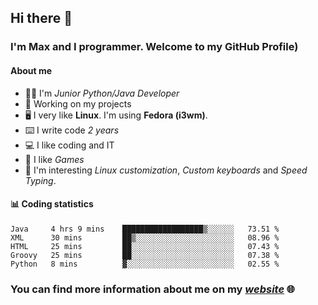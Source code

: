 ## Hi there 👋
### I'm Max and I programmer. Welcome to my GitHub Profile)

#### **About me**
- 👨‍💻 I'm _Junior Python/Java Developer_
- 📁 Working on my projects
- 🖥️ I very like **Linux**. I'm using **Fedora (i3wm)**.
- ⌨️ I write code _2 years_
- 💻 I like coding and IT
- 👾 I like _Games_
- 👀 I'm interesting _Linux customization_, _Custom keyboards_ and _Speed Typing_.

#### 📊 **Coding statistics**
<!--START_SECTION:waka-->
```text
Java     4 hrs 9 mins    ██████████████████▒░░░░░░   73.51 % 
XML      30 mins         ██▒░░░░░░░░░░░░░░░░░░░░░░   08.96 % 
HTML     25 mins         ██░░░░░░░░░░░░░░░░░░░░░░░   07.43 % 
Groovy   25 mins         ██░░░░░░░░░░░░░░░░░░░░░░░   07.38 % 
Python   8 mins          ▓░░░░░░░░░░░░░░░░░░░░░░░░   02.55 % 
```
<!--END_SECTION:waka-->

### **You can find more information about me on my _[website](https://merive.herokuapp.com/)_ 🌐**
